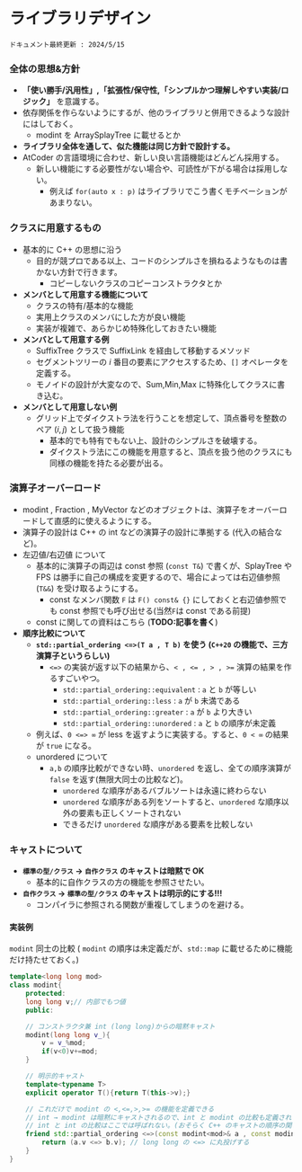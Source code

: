 # ライブラリデザイン
`ドキュメント最終更新 : 2024/5/15`


### 全体の思想&方針

- **「使い勝手/汎用性」,「拡張性/保守性,「シンプルかつ理解しやすい実装/ロジック」** を意識する。
- 依存関係を作らないようにするが、他のライブラリと併用できるような設計にはしておく。  
    - modint を ArraySplayTree に載せるとか  
- **ライブラリ全体を通して、似た機能は同じ方針で設計する。**  
- AtCoder の言語環境に合わせ、新しい良い言語機能はどんどん採用する。
    - 新しい機能にする必要性がない場合や、可読性が下がる場合は採用しない。
        - 例えば `for(auto x : p)` はライブラリでこう書くモチベーションがあまりない。

### クラスに用意するもの
- 基本的に C++ の思想に沿う
    - 目的が競プロである以上、コードのシンプルさを損ねるようなものは書かない方針で行きます。
        - コピーしないクラスのコピーコンストラクタとか
- **メンバとして用意する機能について**
    - クラスの特有/基本的な機能
    - 実用上クラスのメンバにした方が良い機能
    - 実装が複雑で、あらかじめ特殊化しておきたい機能
- **メンバとして用意する例**
    - SuffixTree クラスで SuffixLink を経由して移動するメソッド
    - セグメントツリーの $i$ 番目の要素にアクセスするため、`[]` オペレータを定義する。
    - モノイドの設計が大変なので、Sum,Min,Max に特殊化してクラスに書き込む。
- **メンバとして用意しない例**
    - グリッド上でダイクストラ法を行うことを想定して、頂点番号を整数のペア $(i,j)$ として扱う機能
        - 基本的でも特有でもない上、設計のシンプルさを破壊する。
        - ダイクストラ法にこの機能を用意すると、頂点を扱う他のクラスにも同様の機能を持たる必要が出る。

### 演算子オーバーロード
- modint , Fraction , MyVector などのオブジェクトは、演算子をオーバーロードして直感的に使えるようにする。
- 演算子の設計は C++ の int などの演算子の設計に準拠する (代入の結合など)。
- 左辺値/右辺値 について
    - 基本的に演算子の両辺は const 参照 (`const T&`) で書くが、SplayTree や FPS は勝手に自己の構成を変更するので、場合によっては右辺値参照 (`T&&`) を受け取るようにする。
        - const なメンバ関数 `F` は `F() const& {}` にしておくと右辺値参照でも const 参照でも呼び出せる(当然`F`は const である前提)
    - const に関しての資料はこちら (**TODO:記事を書く**)
- **順序比較について**
    - **`std::partial_ordering <=>(T a , T b)` を使う (`C++20` の機能で、三方演算子というらしい)**
        - `<=>` の実装が返す以下の結果から、`< , <= , > , >=` 演算の結果を作るすごいやつ。
            - `std::partial_ordering::equivalent` : `a` と `b` が等しい
            - `std::partial_ordering::less` : `a` が `b` 未満である
            - `std::partial_ordering::greater` : `a` が `b` より大きい
            - `std::partial_ordering::unordered` : `a` と `b` の順序が未定義
    - 例えば、`0 <=> ∞` が less を返すように実装する。すると、`0 < ∞` の結果が `true` になる。
    - unordered について
        - `a,b` の順序比較ができない時、`unordered` を返し、全ての順序演算が `false` を返す(無限大同士の比較など)。
            - `unordered` な順序があるバブルソートは永遠に終わらない
            - `unordered` な順序がある列をソートすると、`unordered` な順序以外の要素も正しくソートされない
            - できるだけ `unordered` な順序がある要素を比較しない
### **キャストについて**
- **`標準の型/クラス` → `自作クラス` のキャストは暗黙で OK**
    - 基本的に自作クラスの方の機能を参照させたい。
- **`自作クラス` → `標準の型/クラス` のキャストは明示的にする!!!**
    - コンパイラに参照される関数が重複してしまうのを避ける。


#### 実装例
`modint` 同士の比較 ( `modint` の順序は未定義だが、`std::map` に載せるために機能だけ持たせておく。)
```cpp
template<long long mod>
class modint{
    protected:
    long long v;// 内部でもつ値
    public:

    // コンストラクタ兼 int (long long)からの暗黙キャスト
    modint(long long v_){
        v = v_%mod;
        if(v<0)v+=mod;
    }

    // 明示的キャスト
    template<typename T>
    explicit operator T(){return T(this->v);}

    // これだけで modint の <,<=,>,>= の機能を定義できる
    // int → modint は暗黙にキャストされるので、int と modint の比較も定義されている
    // int と int の比較はここでは呼ばれない。(おそらく C++ のキャストの順序の関係??? 要勉強 )
    friend std::partial_ordering <=>(const modint<mod>& a , const modint<mod>&b){
        return (a.v <=> b.v); // long long の <=> に丸投げする
    }
}
```
